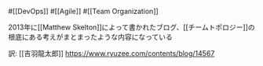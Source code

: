 #[[DevOps]] #[[Agile]] #[[Team Organization]]

2013年に[[Matthew Skelton]]によって書かれたブログ、[[チームトポロジー]]の根底にある考えがまとまったような内容になっている

訳: [[吉羽龍太郎]] 
<https://www.ryuzee.com/contents/blog/14567>